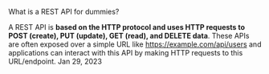 What is a REST API for dummies?

A REST API is **based on the HTTP protocol and uses HTTP requests to POST (create), PUT (update), GET (read), and DELETE data**. These APIs are often exposed over a simple URL like https://example.com/api/users and applications can interact with this API by making HTTP requests to this URL/endpoint. Jan 29, 2023